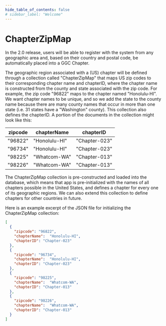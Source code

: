 ```yaml
---
hide_table_of_contents: false
# sidebar_label: "Welcome"
---
```


# ChapterZipMap

In the 2.0 release, users will be able to register with the system from any geographic area and, based on their country and postal code, be automatically placed into a GGC Chapter.

The geographic region associated with a (US) chapter will be defined through a collection called "ChapterZipMap" that maps US zip codes to their corresponding chapter name and chapterID, where the chapter name is constructed from the county and state associated with the zip code. For example, the zip code "96822" maps to the chapter named "Honolulu-HI".  We want chapter names to be unique, and so we add the state to the county name because there are many county names that occur in more than one state (i.e. 31 states have a "Washington" county).  This collection also defines the chapterID. A portion of the documents in the collection might look like this:

| zipcode | chapterName | chapterID |
| -------  | -------------- | --------- |
| "96822"  | "Honolulu-HI" | "Chapter-023" |
| "96734"  | "Honolulu-HI" | "Chapter-023" |
| "98225"  | "Whatcom-WA" | "Chapter-013" |
| "98226"  | "Whatcom-WA" | "Chapter-013" |

The ChapterZipMap collection is pre-constructed and loaded into the database, which means that app is pre-initialized with the names of all chapters possible in the United States, and defines a chapter for every one of its geographic regions.   We can also extend this collection to define chapters for other countries in future.

Here is an example excerpt of the JSON file for initializing the ChapterZipMap collection:

```json
[
  {
    "zipcode": "96822",
    "chapterName":  "Honolulu-HI",
    "chapterID": "Chapter-023"
  },
  {
    "zipcode": "96734",
    "chapterName":  "Honolulu-HI",
    "chapterID": "Chapter-023"
  },
  {
    "zipcode": "98225",
    "chapterName":  "Whatcom-WA",
    "chapterID": "Chapter-013"
  },
  {
    "zipcode": "98226",
    "chapterName":  "Whatcom-WA",
    "chapterID": "Chapter-013"
  }
]
```
